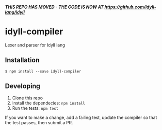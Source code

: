 ***THIS REPO HAS MOVED - THE CODE IS NOW AT https://github.com/idyll-lang/idyll***


# idyll-compiler
Lexer and parser for Idyll lang


## Installation

```
$ npm install --save idyll-compiler
```

## Developing

1. Clone this repo
2. Install the dependecies: `npm install`
3. Run the tests: `npm test`

If you want to make a change, add a failing test,
update the compiler so that the test passes, then 
submit a PR.
